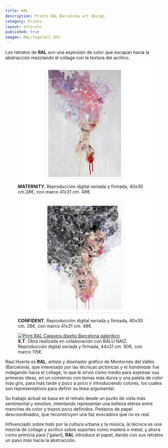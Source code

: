 ```yaml
---
title: RAL
description: Prints RAL Barcelona art design 
category: Prints
layout: articulo
published: true
imagen: RAL/logoral2.JPG
---
```

Los retratos de **RAL** son una explosión de color que escapan hacia la abstracción mezclando el collage con la textura del acrílico.

<div class="figure-group">
<figure>
	<a href="/images/RAL/maternity.jpg"><img src="/images/RAL/maternity.jpg" alt="Print RAL Maternity diseño Barcelona galeribcn"></a>
	<figcaption><b>MATERNITY.</b>
Reproducción digital seriada y firmada, 40x30 cm.28€, con marco 41x31 cm. 48€.</figcaption>
</figure>

<figure>
	<a href="/images/RAL/confident.jpg"><img src="/images/RAL/confident.jpg" alt="Print RAL Confident diseño Barcelona galeribcn "></a>
<figcaption><b>CONFIDENT.</b> 
Reproducción digital seriada y firmada, 40x30 cm. 28€, con marco 41x31 cm. 48€.</figcaption>
</figure>

<figure>
	<a href="/images/RAL/Sin título-1.jpg"><img src="/images/RAL/Sin título-1.jpg" alt="Print RAL Calavera diseño Barcelona galeribcn "></a>
<figcaption><b>S.T.</b> 
Obra realizada en colaboración con BÀLU NAIZ. Reproducción digital seriada y firmada, 44x31 cm. 90€, con marco 115€.</figcaption>
</figure>
</div>

Raul Huerta es **RAL**, artista y diseñador gráfico de Montornès del Vallès (Barcelona), que interesado por las técnicas pictóricas y el _handmade_ fue indagando hacia el collage, lo que le sirvió como medio para expresar sus primeras ideas, en un comienzo con temas más duros y una paleta de color más gris, para más tarde y poco a poco ir introduciendo colores, los cuales son representativos para definir su línea argumental.

Su trabajo actual se basa en el retrato desde un punto de vista más sentimental y emotivo, intentando representar una belleza etérea entre manchas de color y trazos poco definidos. Pedazos de papel descoordinados, que reconstruyen una faz evocadora que no es real.

Influenciado sobre todo por la cultura urbana y la música, la técnica es una mezcla de collage y acrílico sobre soportes como madera o metal, y ahora como primicia para ['galəri], **RAL** introduce el papel, dando con sus retratos un paso más hacia la abstracción.
